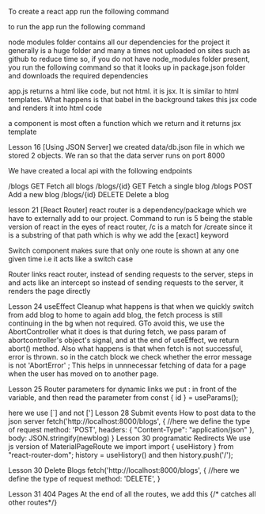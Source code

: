 To create a react app run the following command
    <!--?  npx create-react-app dojo-blog -->

to run the app run the following command
    <!--?  npm run start -->

node modules folder contains all our dependencies for the project
it generally is a huge folder and many a times not uploaded on sites such as github to reduce time
so, if you do not have node_modules folder present, you run the following command <!--?  npm install -->
so that it looks up in package.json folder and downloads the required dependencies

app.js returns a html like code, but not html. it is jsx. It is similar to html templates. 
What happens is that babel in the background takes this jsx code and renders it into html code

a component is most often a function which we return and it returns jsx template

<!-- ----------------------------------------------------------------------------------------------------------------- -->
Lesson 16 [Using JSON Server]
we created data/db.json file in which we stored 2 objects.
We ran <!--?  npx json-server --watch data/db.json --port 8000 --> 
so that the data server runs on port 8000

We have created a local api with the following  endpoints

/blogs           GET         Fetch all blogs
/blogs/{id}      GET         Fetch a single blog
/blogs           POST        Add a new blog
/blogs/{id}      DELETE      Delete a blog
<!-- ----------------------------------------------------------------------------------------------------------------- -->
lesson 21 [React Router] 
react router is a dependency/package which we have to externally add to our project.
Command to run is  <!--? npm install react-router-dom@5 --> 5 being the stable version of react
in the eyes of react router, /c is a match for /create since it is a substring of that path
which is why we add the [exact] keyword

Switch component makes sure that only one route is shown at any one given time i.e it acts like a switch case

Router links
react router, instead of sending requests to the server, steps in and acts like an intercept
    so instead of sending requests to the server, it renders the page directly
<!-- ----------------------------------------------------------------------------------------------------------------- -->
Lesson 24 useEffect Cleanup
what happens is that when we quickly switch from add blog to home to again add blog, 
the fetch process is still continuing in the bg when not required. GTo avoid this, we use the AbortController 
what it does is that during fetch, we pass param of abortcontroller's object's signal,
and at the end of useEffect, we return abort() method. Also what happens is that when fetch is not successful, error is thrown.
so in the catch block we check whether the error message is not 'AbortError' ;
This helps in unnnecessar fetching of data for a page when the user has moved on to another page.
<!-- ----------------------------------------------------------------------------------------------------------------- -->
Lesson 25 Router parameters
for dynamic links we put : in front of the variable, and then read the parameter from const { id } = useParams();
<Link to={`blogs/${blog.id}`} > here we use [`] and not [']
<!-- ----------------------------------------------------------------------------------------------------------------- -->
Lesson 28 Submit events
How to post data to the json server
fetch('http://localhost:8000/blogs', {
            //here we define the type of request
            method: 'POST',
            headers: { "Content-Type": "application/json" },
            body: JSON.stringify(newblog)
        }
<!-- ----------------------------------------------------------------------------------------------------------------- -->
Lesson 30 programatic Redirects
We use js version of MaterialPageRoute
we import import { useHistory } from "react-router-dom";
history = useHistory()
and then 
            history.push('/');

<!-- ----------------------------------------------------------------------------------------------------------------- -->
Lesson 30 Delete Blogs
fetch('http://localhost:8000/blogs', {
            //here we define the type of request
            method: 'DELETE',
        }
<!-- ----------------------------------------------------------------------------------------------------------------- -->
Lesson 31 404 Pages
At the end of all the routes, we add this
<Route path="*">{/* catches all other routes*/}
              <NotFound />
            </Route>